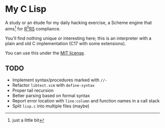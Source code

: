 My C Lisp
=========

A study or an étude for my daily hacking exercise, a Scheme engine that aims[^1] for
[R<sup>5</sup>RS](https://conservatory.scheme.org/schemers/Documents/Standards/R5RS/)
compliance.

You'll find nothing unique or interesting here; this is an interpreter with a plain and
old C implementation (C17 with some extensions).

You can use this under the [MIT license](./LICENSE.md).

[^1]: just a little[^2] bit
[^2]: really

## TODO

* Implement syntax/procedures marked with `//-`
* Refactor `libtest.scm` with `define-syntax`
* Proper tail recursion
* Better parsing based on formal syntax
* Report error location with `line:column` and function names in a call stack
* Split `lisp.c` into multiple files (maybe)
